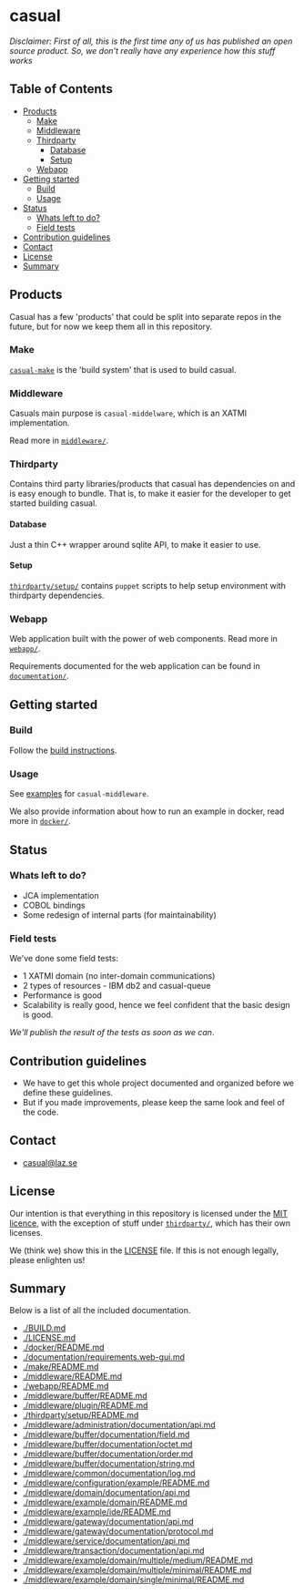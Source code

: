 # casual

*Disclaimer: First of all, this is the first time any of us has published an open source product. So, we don't really have any
experience how this stuff works*

## Table of Contents

- [Products](#markdown-header-products)
  * [Make](#markdown-header-make)
  * [Middleware](#markdown-header-middleware)
  * [Thirdparty](#markdown-header-thirdparty)
    + [Database](#markdown-header-database)
    + [Setup](#markdown-header-setup)
  * [Webapp](#markdown-header-webapp)
- [Getting started](#markdown-header-getting-started)
  * [Build](#markdown-header-build)
  * [Usage](#markdown-header-usage)
- [Status](#markdown-header-status)
  * [Whats left to do?](#markdown-header-whats-left-to-do)
  * [Field tests](#markdown-header-field-tests)
- [Contribution guidelines](#markdown-header-contribution-guidelines)
- [Contact](#markdown-header-contact)
- [License](#markdown-header-license)
- [Summary](#markdown-header-summary)

## Products

Casual has a few 'products' that could be split into separate repos in the future, but for now
we keep them all in this repository.

### Make

[`casual-make`](./make/README.md) is the 'build system' that is used to build casual.

### Middleware

Casuals main purpose is `casual-middelware`, which is an XATMI implementation.

Read more in [`middleware/`](./middleware/README.md).

### Thirdparty

Contains third party libraries/products that casual has dependencies on and is easy enough
to bundle. That is, to make it easier for the developer to get started building casual.

#### Database

Just a thin C++ wrapper around sqlite API, to make it easier to use.

#### Setup

[`thirdparty/setup/`](./thirdparty/setup/README.md) contains `puppet` scripts to help setup environment with 
thirdparty dependencies.

### Webapp

Web application built with the power of web components. Read more in [`webapp/`](./webapp/README.md).

Requirements documented for the web application can be found in [`documentation/`](./documentation/requirements.web-gui.md).

## Getting started

### Build

Follow the [build instructions](./BUILD.md).

### Usage

See [examples](./middleware/example/domain/README.md) for `casual-middleware`.

We also provide information about how to run an example in docker, read more in [`docker/`](./docker/README.md).

## Status

### Whats left to do?

* JCA implementation
* COBOL bindings
* Some redesign of internal parts (for maintainability)

### Field tests

We've done some field tests:

* 1 XATMI domain (no inter-domain communications)
* 2 types of resources - IBM db2 and casual-queue
* Performance is good
* Scalability is really good, hence we feel confident that the basic design is good.

*We'll publish the result of the tests as soon as we can*.

## Contribution guidelines ###

* We have to get this whole project documented and organized before we define these guidelines.
* But if you made improvements, please keep the same look and feel of the code.

## Contact ###

* casual@laz.se

## License

Our intention is that everything in this repository is licensed under the [MIT licence](https://opensource.org/licenses/MIT),
with the exception of stuff under [`thirdparty/`](./thirdparty/README.md), which has their own licenses.

We (think we) show this in the [LICENSE](./LICENSE.md) file. If this is not enough legally, please enlighten us!

## Summary

Below is a list of all the included documentation.

<!-- summary below -->
* [./BUILD.md](./BUILD.md)
* [./LICENSE.md](./LICENSE.md)
* [./docker/README.md](./docker/README.md)
* [./documentation/requirements.web-gui.md](./documentation/requirements.web-gui.md)
* [./make/README.md](./make/README.md)
* [./middleware/README.md](./middleware/README.md)
* [./webapp/README.md](./webapp/README.md)
* [./middleware/buffer/README.md](./middleware/buffer/README.md)
* [./middleware/plugin/README.md](./middleware/plugin/README.md)
* [./thirdparty/setup/README.md](./thirdparty/setup/README.md)
* [./middleware/administration/documentation/api.md](./middleware/administration/documentation/api.md)
* [./middleware/buffer/documentation/field.md](./middleware/buffer/documentation/field.md)
* [./middleware/buffer/documentation/octet.md](./middleware/buffer/documentation/octet.md)
* [./middleware/buffer/documentation/order.md](./middleware/buffer/documentation/order.md)
* [./middleware/buffer/documentation/string.md](./middleware/buffer/documentation/string.md)
* [./middleware/common/documentation/log.md](./middleware/common/documentation/log.md)
* [./middleware/configuration/example/README.md](./middleware/configuration/example/README.md)
* [./middleware/domain/documentation/api.md](./middleware/domain/documentation/api.md)
* [./middleware/example/domain/README.md](./middleware/example/domain/README.md)
* [./middleware/example/ide/README.md](./middleware/example/ide/README.md)
* [./middleware/gateway/documentation/api.md](./middleware/gateway/documentation/api.md)
* [./middleware/gateway/documentation/protocol.md](./middleware/gateway/documentation/protocol.md)
* [./middleware/service/documentation/api.md](./middleware/service/documentation/api.md)
* [./middleware/transaction/documentation/api.md](./middleware/transaction/documentation/api.md)
* [./middleware/example/domain/multiple/medium/README.md](./middleware/example/domain/multiple/medium/README.md)
* [./middleware/example/domain/multiple/minimal/README.md](./middleware/example/domain/multiple/minimal/README.md)
* [./middleware/example/domain/single/minimal/README.md](./middleware/example/domain/single/minimal/README.md)
